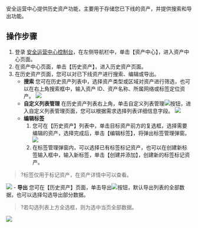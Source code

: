 安全运营中心提供历史资产功能，主要用于存储您已下线的资产，并提供搜索和导出功能。

## 操作步骤
1. 登录 [安全运营中心控制台](https://console.cloud.tencent.com/ssav2/assets/offLine)，在左侧导航栏中，单击【资产中心】，进入资产中心页面。
2. 在资产中心页面，单击【历史资产】，进入历史资产页面。
3. 在历史资产页面，您可以对已下线资产进行搜索、编辑或导出。
	- **搜索**
	您可在历史资产列表中，选择资产类型或区域对资产进行筛选，也可以在右上角搜索框中，输入资产 ID、资产名称、所属网络或标签定位资产。
	![](https://main.qcloudimg.com/raw/e1299fd048a8fe8a956432a040e41aa0.png)
	- **自定义列表管理**
在历史资产列表右上角，单击自定义列表管理<img src= "https://main.qcloudimg.com/raw/28f2bfe46373d488d335fa9af4599747.png" style="margin:0;">按钮，进入自定义列表管理页面，您可以根据需求选择列表详细信息字段。
![](https://main.qcloudimg.com/raw/3b0fbf5dc6038ee161312c922eef9bad.png)
	- **编辑标签**
		1. 您可在【历史资产】列表中，单击目标资产前方的复选框，选择需要编辑的资产，选择完成后，单击【编辑标签】，将弹出标签管理弹窗。
![](https://main.qcloudimg.com/raw/259021e7650ea564f88dff159206abb1.png)
		2. 在标签管理弹窗内，可以选择已有标签标记资产，也可以在创建新标签输入框中，输入新标签，单击【创建并添加】，创建新的标签标记资产。
>?标签仅用于标记资产，在资产详情中可以查看。
>
![](https://main.qcloudimg.com/raw/8e1e80e3acaa998174e5541f16839a0d.png)
	- **导出**
您可在【历史资产】页面，单击导出<img src= "https://main.qcloudimg.com/raw/5d6f28083f0484b4f0cb46b9c32717b5.png" style="margin:0;">按钮，默认导出列表的全部数据，也可以选择勾选导出部分数据。
>?若勾选列表上方全选框，则为选中当页全部数据。
>
![](https://main.qcloudimg.com/raw/6302299dfebfeb3086e7cbb7ed32758b.png)

